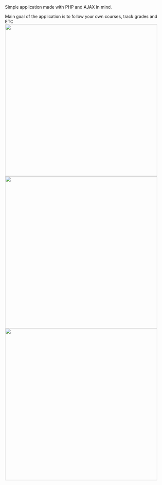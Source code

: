 Simple application made with PHP and AJAX in mind.

Main goal of the application is to follow your own courses, track grades and ETC  
<img src="https://gitlab.com/meincrab/webHarkka/raw/master/ScreenshotsWebHarkka/Screenshot1.PNG" width="500px">  
<img src="https://gitlab.com/meincrab/webHarkka/raw/master/ScreenshotsWebHarkka/Screenshot1.PNG" width="500px">  
<img src="https://gitlab.com/meincrab/webHarkka/raw/master/ScreenshotsWebHarkka/Screenshot1.PNG" width="500px">  
